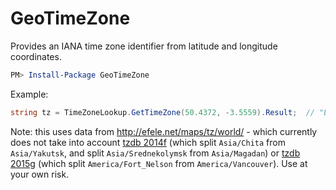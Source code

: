 GeoTimeZone
===========

Provides an IANA time zone identifier from latitude and longitude coordinates.

```powershell
PM> Install-Package GeoTimeZone
```

Example:

```csharp
string tz = TimeZoneLookup.GetTimeZone(50.4372, -3.5559).Result;  // "Europe/London"
```


Note: this uses data from http://efele.net/maps/tz/world/ - which currently does not take into account [tzdb 2014f](http://mm.icann.org/pipermail/tz-announce/2014-August/000023.html) (which split `Asia/Chita` from `Asia/Yakutsk`, and split `Asia/Srednekolymsk` from `Asia/Magadan`) or [tzdb 2015g](http://mm.icann.org/pipermail/tz-announce/2015-October/000034.html) (which split `America/Fort_Nelson` from `America/Vancouver`).  Use at your own risk.
